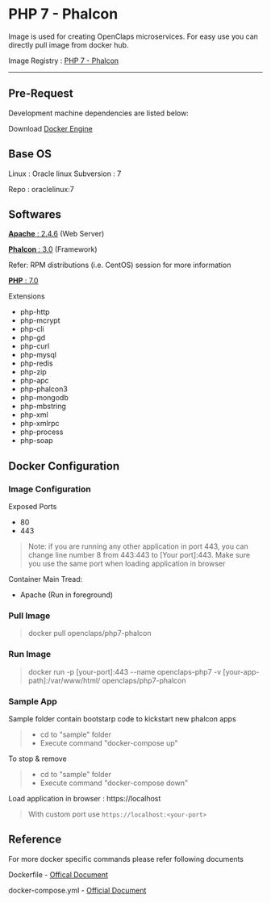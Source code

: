 PHP 7 - Phalcon
===============

Image is used for creating OpenClaps microservices. For easy use you can directly pull image from docker hub.

Image Registry : [PHP 7 - Phalcon](https://hub.docker.com/r/openclaps/php7-phalcon/)

---------------------------------------------------

Pre-Request
-----------

Development machine dependencies are listed below:

Download [Docker Engine](https://docs.docker.com/engine/installation/)

Base OS
--------
Linux : Oracle linux
Subversion : 7

Repo :  oraclelinux:7

Softwares
----------
[**Apache** : 2.4.6](https://httpd.apache.org/download.cgi) (Web Server)

[**Phalcon** : 3.0](https://olddocs.phalconphp.com/en/3.0.0/reference/install.html) (Framework)

Refer: RPM distributions (i.e. CentOS) session for more information

[**PHP** : 7.0](http://php.net/releases/7_0_0.php)

Extensions
- php-http 
- php-mcrypt 
- php-cli 
- php-gd  
- php-curl  
- php-mysql  
- php-redis 
- php-zip 
- php-apc 
- php-phalcon3 
- php-mongodb 
- php-mbstring
- php-xml
- php-xmlrpc
- php-process
- php-soap


## Docker Configuration

### Image Configuration

Exposed Ports
- 80
- 443

> Note: if you are running any other application in port 443, you can change line number 8 from 443:443 to [Your port]:443. Make sure you use the same port when loading application in browser

Container Main Tread: 

- Apache (Run in foreground)

### Pull Image

> docker pull openclaps/php7-phalcon 

### Run Image

> docker run -p [your-port]:443 --name openclaps-php7 -v [your-app-path]:/var/www/html/ openclaps/php7-phalcon

### Sample App

Sample folder contain bootstarp code to kickstart new phalcon apps

> - cd to "sample" folder
> - Execute command "docker-compose up"

To stop & remove

> - cd to "sample" folder
> - Execute command "docker-compose down"

Load application in browser : https://localhost

> With custom port use `https://localhost:<your-port>`

## Reference

For more docker specific commands please refer following documents

Dockerfile -  [Offical Document](https://docs.docker.com/engine/reference/builder/)

docker-compose.yml - [Official Document](https://docs.docker.com/compose/compose-file/compose-file-v2/)






